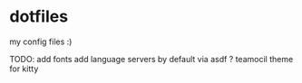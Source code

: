 # dotfiles
my config files :)

TODO:
add fonts
add language servers by default via asdf ?
teamocil
theme for kitty
